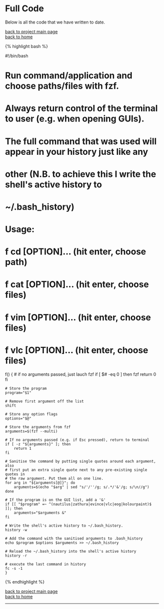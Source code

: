 # Full Code
Below is all the code that we have written to date.

[back to project main page](./fzf_launcher.md)\
[back to home](../index.md)

{% highlight bash %}

#!/bin/bash

# Run command/application and choose paths/files with fzf.
# Always return control of the terminal to user (e.g. when opening GUIs).
# The full command that was used will appear in your history just like any
# other (N.B. to achieve this I write the shell's active history to
# ~/.bash_history)
#
# Usage:
# f cd [OPTION]... (hit enter, choose path)
# f cat [OPTION]... (hit enter, choose files)
# f vim [OPTION]... (hit enter, choose files)
# f vlc [OPTION]... (hit enter, choose files)

f() {
    # if no arguments passed, just lauch fzf
    if [ $# -eq 0 ]
    then
        fzf
        return 0
    fi

    # Store the program
    program="$1"

    # Remove first argument off the list
    shift

    # Store any option flags
    options="$@"

    # Store the arguments from fzf
    arguments=$(fzf --multi)

    # If no arguments passed (e.g. if Esc pressed), return to terminal
    if [ -z "${arguments}" ]; then
        return 1
    fi

    # Sanitise the command by putting single quotes around each argument, also
    # first put an extra single quote next to any pre-existing single quotes in
    # the raw argument. Put them all on one line.
    for arg in "${arguments[@]}"; do
        arguments=$(echo "$arg" | sed "s/'/''/g; s/.*/'&'/g; s/\n//g")
    done

    # If the program is on the GUI list, add a '&'
    if [[ "$program" =~ ^(nautilus|zathura|evince|vlc|eog|kolourpaint)$ ]]; then
        arguments="$arguments &"
    fi

    # Write the shell's active history to ~/.bash_history.
    history -w

    # Add the command with the sanitised arguments to .bash_history
    echo $program $options $arguments >> ~/.bash_history

    # Reload the ~/.bash_history into the shell's active history
    history -r

    # execute the last command in history
    fc -s -1
    }

{% endhighlight %}

[back to project main page](./fzf_launcher.md)\
[back to home](../index.md)

---
<script src="https://utteranc.es/client.js"
        repo="Matt-A-Bennett/Matt-A-Bennett.github.io"
        issue-term="https://matt-a-bennett.github.io/fzf_launcher/full_code.html"
        theme="github-light"
        crossorigin="anonymous"
        async>
</script>

